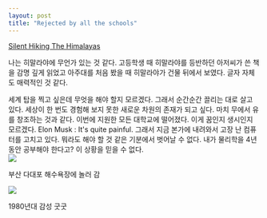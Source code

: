 ```yaml
---
layout: post
title: "Rejected by all the schools" 
---
```


<a href="https://www.youtube.com/watch?v=H9-OOl_9r6I&t=1617s"> Silent Hiking The Himalayas </a>

나는 히말라야에 무언가 있는 것 같다. 고등학생 때 히말라야를 등반하던 아저씨가 쓴 책을 감명 깊게 읽었고 아주대를 처음 봤을 때 히말라야가 건물 뒤에서 보였다. 글자 자체도 매력적인 것 같다. 

<div class="s-top"></div>
세계 탑을 찍고 싶은데 무엇을 해야 할지 모르겠다. 그래서 순간순간 끌리는 대로 살고 있다. 세상이 한 번도 경험해 보지 못한 새로운 차원의 존재가 되고 싶다. 마치 무에서 유를 창조하는 것과 같다. 
이번에 지원한 모든 대학교에 떨어졌다. 이게 꿈인지 생시인지 모르겠다. Elon Musk : It's quite painful. 그래서 지금 본가에 내려와서 고장 난 컴퓨터를 고치고 있다. 뭐라도 해야 할 것 같은 기분에서 벗어날 수 없다. 
내가 물리학을 4년 동안 공부해야 한다고? 이 상황을 믿을 수 없다.


<div class="img"> 
  
  <img src="https://github.com/user-attachments/assets/d9584eff-4cd3-484e-aac0-690b13cfba0f"> 

</div>

<div class="txt">

  부산 다대포 해수욕장에 놀러 감
  
</div>


<div class="img">

  <img src="https://github.com/user-attachments/assets/8477070e-3094-4790-a58f-3a726f8b0f12">

</div>


<div class="txt">

  1980년대 감성 굿굿
  
</div>





